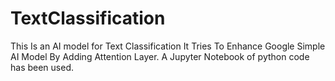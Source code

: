 # TextClassification
This Is an AI model for Text Classification It Tries To Enhance Google Simple AI Model By Adding Attention Layer. A Jupyter Notebook of python code has been used.
